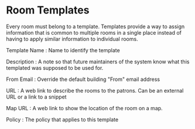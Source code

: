 Room Templates
==============

Every room must belong to a template. Templates provide a way to assign information that is common to multiple rooms in a single place instead of having to apply similar information to individual rooms. 

Template Name
: Name to identify the template

Description
: A note so that future maintainers of the system know what this templated was
supposed to be used for.

From Email
: Override the default building "From" email address

URL
: A web link to describe the rooms to the patrons. Can be an external URL or a link to a snippet

Map URL
: A web link to show the location of the room on a map.

Policy
: The policy that applies to this template

